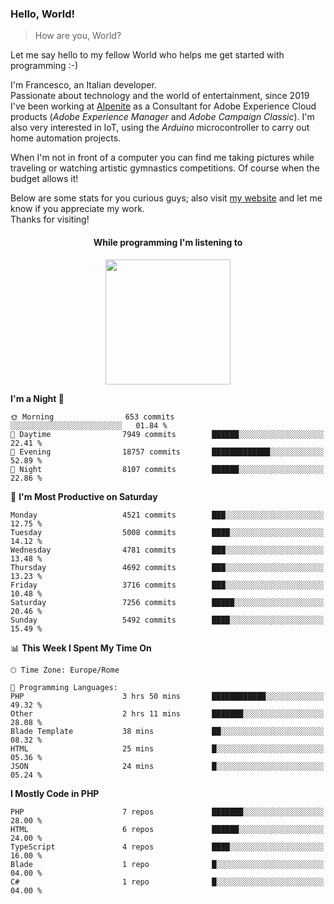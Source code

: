 ### Hello, World!

> How are you, World?

Let me say hello to my fellow World who helps me get started with programming :-)

I'm Francesco, an Italian developer.  
Passionate about technology and the world of entertainment, since 2019 I've been working at [Alpenite](https://www.alpenite.com) as a Consultant for Adobe Experience Cloud products (*Adobe Experience Manager* and *Adobe Campaign Classic*). I'm also very interested in IoT, using the *Arduino* microcontroller to carry out home automation projects.

When I'm not in front of a computer you can find me taking pictures while traveling or watching artistic gymnastics competitions. Of course when the budget allows it!

Below are some stats for you curious guys; also visit [my website](https://www.francescorega.eu) and let me know if you appreciate my work.  
Thanks for visiting!

<div align="center">
  <h4>While programming I'm listening to</h4>
  <a href="https://apps.francescorega.eu/now-playing/11147232609" target="_blank"><img src="https://apps.francescorega.eu/now-playing/11147232609" width="200"></a>
</div>

<!--START_SECTION:waka-->
**I'm a Night 🦉** 

```text
🌞 Morning                653 commits         ░░░░░░░░░░░░░░░░░░░░░░░░░   01.84 % 
🌆 Daytime                7949 commits        ██████░░░░░░░░░░░░░░░░░░░   22.41 % 
🌃 Evening                18757 commits       █████████████░░░░░░░░░░░░   52.89 % 
🌙 Night                  8107 commits        ██████░░░░░░░░░░░░░░░░░░░   22.86 % 
```
📅 **I'm Most Productive on Saturday** 

```text
Monday                   4521 commits        ███░░░░░░░░░░░░░░░░░░░░░░   12.75 % 
Tuesday                  5008 commits        ████░░░░░░░░░░░░░░░░░░░░░   14.12 % 
Wednesday                4781 commits        ███░░░░░░░░░░░░░░░░░░░░░░   13.48 % 
Thursday                 4692 commits        ███░░░░░░░░░░░░░░░░░░░░░░   13.23 % 
Friday                   3716 commits        ███░░░░░░░░░░░░░░░░░░░░░░   10.48 % 
Saturday                 7256 commits        █████░░░░░░░░░░░░░░░░░░░░   20.46 % 
Sunday                   5492 commits        ████░░░░░░░░░░░░░░░░░░░░░   15.49 % 
```


📊 **This Week I Spent My Time On** 

```text
🕑︎ Time Zone: Europe/Rome

💬 Programming Languages: 
PHP                      3 hrs 50 mins       ████████████░░░░░░░░░░░░░   49.32 % 
Other                    2 hrs 11 mins       ███████░░░░░░░░░░░░░░░░░░   28.08 % 
Blade Template           38 mins             ██░░░░░░░░░░░░░░░░░░░░░░░   08.32 % 
HTML                     25 mins             █░░░░░░░░░░░░░░░░░░░░░░░░   05.36 % 
JSON                     24 mins             █░░░░░░░░░░░░░░░░░░░░░░░░   05.24 % 
```

**I Mostly Code in PHP** 

```text
PHP                      7 repos             ███████░░░░░░░░░░░░░░░░░░   28.00 % 
HTML                     6 repos             ██████░░░░░░░░░░░░░░░░░░░   24.00 % 
TypeScript               4 repos             ████░░░░░░░░░░░░░░░░░░░░░   16.00 % 
Blade                    1 repo              █░░░░░░░░░░░░░░░░░░░░░░░░   04.00 % 
C#                       1 repo              █░░░░░░░░░░░░░░░░░░░░░░░░   04.00 % 
```




<!--END_SECTION:waka-->
